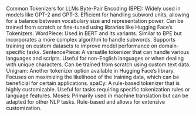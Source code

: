 Common Tokenizers for LLMs
Byte-Pair Encoding (BPE):
Widely used in models like GPT-2 and GPT-3.
Efficient for handling subword units, allowing for a balance between vocabulary size and representation power.
Can be trained from scratch or fine-tuned using libraries like Hugging Face’s Tokenizers.
WordPiece:
Used in BERT and its variants.
Similar to BPE but incorporates a more complex algorithm to handle subwords.
Supports training on custom datasets to improve model performance on domain-specific tasks.
SentencePiece:
A versatile tokenizer that can handle various languages and scripts.
Useful for non-English languages or when dealing with unique characters.
Can be trained from scratch using custom text data.
Unigram:
Another tokenizer option available in Hugging Face’s library.
Focuses on maximizing the likelihood of the training data, which can be beneficial for certain applications.
spaCy:
A rule-based tokenizer that is highly customizable.
Useful for tasks requiring specific tokenization rules or language features.
Moses:
Primarily used in machine translation but can be adapted for other NLP tasks.
Rule-based and allows for extensive customization.